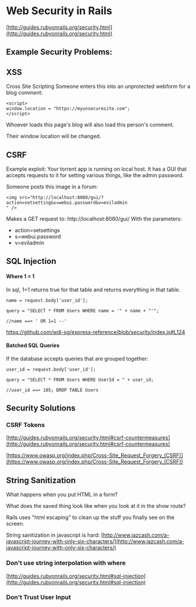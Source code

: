 # Web Security in Rails
[http://guides.rubyonrails.org/security.html](http://guides.rubyonrails.org/security.html)



## Example Security Problems:


## XSS
Cross Site Scripting
Someone enters this into an unprotected webform for a blog comment:
```
<script>
window.location = "https://myunsecuresite.com";
</script>
```

Whoever loads this page's blog will also load this person's comment.

Their window location will be changed.


## CSRF
Example exploit:
Your torrent app is running on local host.
It has a GUI that accepts requests to it for setting various things, like the admin password.

Someone posts this image in a forum:
```
<img src="http://localhost:8080/gui/?action=setsetting&s=webui.password&v=eviladmin
" />
```


Makes a GET request to: http://localhost:8080/gui/
With the parameters:
 - action=setsettings
 - s=webui.password
 - v=eviladmin


## SQL Injection



#### Where 1 = 1
In sql, 1=1 returns true for that table and returns everything in that table.

```
name = request.body['user_id'];

query = "SELECT * FROM Users WHERE name = '" + name + "'";

//name ==> ' OR 1=1 --'
```

https://github.com/wdi-sg/express-reference/blob/security/index.js#L124



#### Batched SQL Queries
If the database accepts queries that are grouped together:
```
user_id = request.body['user_id'];

query = "SELECT * FROM Users WHERE UserId = " + user_id;

//user_id ==> 105; DROP TABLE Users
```


## Security Solutions


### CSRF Tokens
[http://guides.rubyonrails.org/security.html#csrf-countermeasures](http://guides.rubyonrails.org/security.html#csrf-countermeasures)

[https://www.owasp.org/index.php/Cross-Site_Request_Forgery_(CSRF)](https://www.owasp.org/index.php/Cross-Site_Request_Forgery_(CSRF))



## String Sanitization
What happens when you put HTML in a form?

What does the saved thing look like when you look at it in the show route?

Rails uses "html escaping" to clean up the stuff you finally see on the screen.


String sanitization in javascript is hard: [http://www.jazcash.com/a-javascript-journey-with-only-six-characters/](http://www.jazcash.com/a-javascript-journey-with-only-six-characters/)


### Don't use string interpolation with where
[http://guides.rubyonrails.org/security.html#sql-injection](http://guides.rubyonrails.org/security.html#sql-injection)



### Don't Trust User Input
